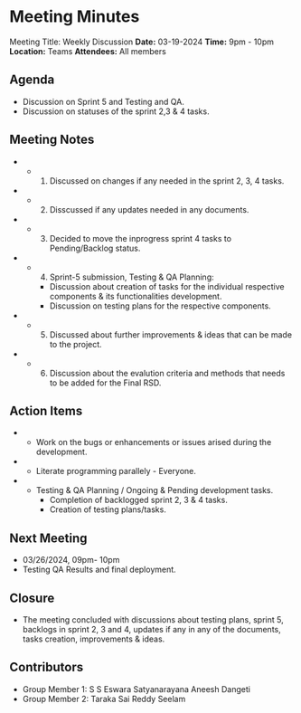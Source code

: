 # Meeting Minutes

Meeting Title: Weekly Discussion
**Date:**  03-19-2024
**Time:** 9pm - 10pm
**Location:** Teams
**Attendees:** All members

## Agenda

- Discussion on Sprint 5 and Testing and QA.
- Discussion on statuses of the sprint 2,3 & 4 tasks.

## Meeting Notes

- * 1. Discussed on changes if any needed in the sprint 2, 3, 4  tasks.
- * 2. Disscussed if any updates needed in any documents.
- * 3. Decided to move the inprogress sprint 4 tasks to Pending/Backlog status.
- * 4. Sprint-5 submission, Testing & QA Planning:
    - Discussion about creation of tasks for the individual respective components & its functionalities development.
    - Discussion on testing plans for the respective components.
- * 5. Discussed about further improvements & ideas that can be made to the project.
- * 6. Discussion about the evalution criteria and methods that needs to be added for the Final RSD.

## Action Items

- * Work on the bugs or enhancements or issues arised during the development.
- * Literate programming parallely - Everyone.
- * Testing & QA Planning / Ongoing & Pending development tasks.
    - Completion of backlogged sprint 2, 3 & 4 tasks.
    - Creation of testing plans/tasks.

## Next Meeting

- 03/26/2024, 09pm- 10pm
- Testing QA Results and final deployment.

## Closure

- The meeting concluded with discussions about testing plans, sprint 5, backlogs in sprint 2, 3 and 4, updates if any in any of the documents, tasks creation, improvements & ideas.

## Contributors

- Group Member 1: S S Eswara Satyanarayana Aneesh Dangeti
- Group Member 2: Taraka Sai Reddy Seelam

